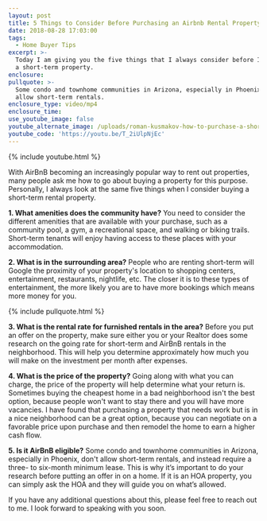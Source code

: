 ```yaml
---
layout: post
title: 5 Things to Consider Before Purchasing an Airbnb Rental Property
date: 2018-08-28 17:03:00
tags:
  - Home Buyer Tips
excerpt: >-
  Today I am giving you the five things that I always consider before I purchase
  a short-term property.
enclosure:
pullquote: >-
  Some condo and townhome communities in Arizona, especially in Phoenix, don't
  allow short-term rentals.
enclosure_type: video/mp4
enclosure_time:
use_youtube_image: false
youtube_alternate_image: /uploads/roman-kusmakov-how-to-purchase-a-short-term-rental-youtube.jpg
youtube_code: 'https://youtu.be/T_2iUlpNjEc'
---
```


{% include youtube.html %}

With AirBnB becoming an increasingly popular way to rent out properties, many people ask me how to go about buying a property for this purpose. Personally, I always look at the same five things when I consider buying a short-term rental property.

**1. What amenities does the community have?** You need to consider the different amenities that are available with your purchase, such as a community pool, a gym, a recreational space, and walking or biking trails. Short-term tenants will enjoy having access to these places with your accommodation.

**2. What is in the surrounding area?** People who are renting short-term will Google the proximity of your property's location to shopping centers, entertainment, restaurants, nightlife, etc. The closer it is to these types of entertainment, the more likely you are to have more bookings which means more money for you.

{% include pullquote.html %}

**3. What is the rental rate for furnished rentals in the area?** Before you put an offer on the property, make sure either you or your Realtor does some research on the going rate for short-term and AirBnB rentals in the neighborhood. This will help you determine approximately how much you will make on the investment per month after expenses.

**4. What is the price of the property?** Going along with what you can charge, the price of the property will help determine what your return is. Sometimes buying the cheapest home in a bad neighborhood isn't the best option, because people won't want to stay there and you will have more vacancies. I have found that purchasing a property that needs work but is in a nice neighborhood can be a great option, because you can negotiate on a favorable price upon purchase and then remodel the home to earn a higher cash flow.

**5. Is it AirBnB eligible?** Some condo and townhome communities in Arizona, especially in Phoenix, don't allow short-term rentals, and instead require a three- to six-month minimum lease. This is why it’s important to do your research before putting an offer in on a home. If it is an HOA property, you can simply ask the HOA and they will guide you on what’s allowed. 

If you have any additional questions about this, please feel free to reach out to me. I look forward to speaking with you soon.